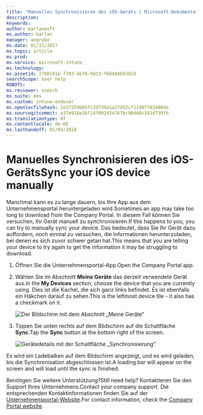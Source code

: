 ```yaml
---
title: "Manuelles Synchronisieren des iOS-Geräts | Microsoft-Dokumentation"
description: 
keywords: 
author: barlanmsft
ms.author: barlan
manager: angrobe
ms.date: 01/11/2017
ms.topic: article
ms.prod: 
ms.service: microsoft-intune
ms.technology: 
ms.assetid: 2780101b-f703-4b78-9d33-f68490b9382d
searchScope: User help
ROBOTS: 
ms.reviewer: esmich
ms.suite: ems
ms.custom: intune-enduser
ms.openlocfilehash: 1e37359bb5fc3d739a1a27d32cf11d6ff834804e
ms.sourcegitcommit: e37e916e2bf14f092d3a767bc90d68c181d739fb
ms.translationtype: HT
ms.contentlocale: de-DE
ms.lasthandoff: 01/03/2018
---
```

# <a name="sync-your-ios-device-manually"></a><span data-ttu-id="6deb5-102">Manuelles Synchronisieren des iOS-Geräts</span><span class="sxs-lookup"><span data-stu-id="6deb5-102">Sync your iOS device manually</span></span>

<span data-ttu-id="6deb5-103">Manchmal kann es zu lange dauern, bis Ihre App aus dem Unternehmensportal heruntergeladen wird.</span><span class="sxs-lookup"><span data-stu-id="6deb5-103">Sometimes an app may take too long to download from the Company Portal.</span></span> <span data-ttu-id="6deb5-104">In diesem Fall können Sie versuchen, Ihr Gerät manuell zu synchronisieren.</span><span class="sxs-lookup"><span data-stu-id="6deb5-104">If this happens to you, you can try to manually sync your device.</span></span> <span data-ttu-id="6deb5-105">Das bedeutet, dass Sie Ihr Gerät dazu auffordern, noch einmal zu versuchen, die Informationen herunterzuladen, bei denen es sich zuvor schwer getan hat.</span><span class="sxs-lookup"><span data-stu-id="6deb5-105">This means that you are telling your device to try again to get the information it may be struggling to download.</span></span>

1. <span data-ttu-id="6deb5-106">Öffnen Sie die Unternehmensportal-App.</span><span class="sxs-lookup"><span data-stu-id="6deb5-106">Open the Company Portal app.</span></span>

2. <span data-ttu-id="6deb5-107">Wählen Sie im Abschnitt **Meine Geräte** das derzeit verwendete Gerät aus.</span><span class="sxs-lookup"><span data-stu-id="6deb5-107">In the **My Devices** section, choose the device that you are currently using.</span></span> <span data-ttu-id="6deb5-108">Dies ist die Kachel, die sich ganz links befindet. Es ist ebenfalls ein Häkchen darauf zu sehen.</span><span class="sxs-lookup"><span data-stu-id="6deb5-108">This is the leftmost device tile - it also has a checkmark on it.</span></span>

    ![Der Bildschirm mit dem Abschnitt „Meine Geräte“](./media/ios-sync-1-comp-portal-apps.png)

3. <span data-ttu-id="6deb5-110">Tippen Sie unten rechts auf dem Bildschirm auf die Schaltfläche **Sync**.</span><span class="sxs-lookup"><span data-stu-id="6deb5-110">Tap the **Sync** button at the bottom right of the screen.</span></span>

    ![Gerätedetails mit der Schaltfläche „Synchronisierung“](./media/ios-sync-2-sync-button.png)

<span data-ttu-id="6deb5-112">Es wird ein Ladebalken auf dem Bildschirm angezeigt, und es wird geladen, bis die Synchronisation abgeschlossen ist.</span><span class="sxs-lookup"><span data-stu-id="6deb5-112">A loading bar will appear on the screen and will load until the sync is finished.</span></span>

<span data-ttu-id="6deb5-113">Benötigen Sie weitere Unterstützung?</span><span class="sxs-lookup"><span data-stu-id="6deb5-113">Still need help?</span></span> <span data-ttu-id="6deb5-114">Kontaktieren Sie den Support Ihres Unternehmens.</span><span class="sxs-lookup"><span data-stu-id="6deb5-114">Contact your company support.</span></span> <span data-ttu-id="6deb5-115">Die entsprechenden Kontaktinformationen finden Sie auf der [Unternehmensportal-Website](https://portal.manage.microsoft.com#HelpDeskDialog).</span><span class="sxs-lookup"><span data-stu-id="6deb5-115">For contact information, check the [Company Portal website](https://portal.manage.microsoft.com#HelpDeskDialog).</span></span>
